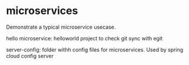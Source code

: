 # microservices

Demonstrate a typical microservice usecase.

hello microservice:
helloworld project to check git sync with egit

server-config: folder withh config files for microservices. Used by spring cloud config server




